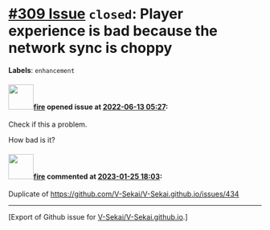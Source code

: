 # [\#309 Issue](https://github.com/V-Sekai/V-Sekai.github.io/issues/309) `closed`: Player experience is bad because the network sync is choppy
**Labels**: `enhancement`


#### <img src="https://avatars.githubusercontent.com/u/32321?u=c2e06a3d2b49a467aa907e54aa259516440267cc&v=4" width="50">[fire](https://github.com/fire) opened issue at [2022-06-13 05:27](https://github.com/V-Sekai/V-Sekai.github.io/issues/309):

Check if this a problem.

How bad is it?

#### <img src="https://avatars.githubusercontent.com/u/32321?u=c2e06a3d2b49a467aa907e54aa259516440267cc&v=4" width="50">[fire](https://github.com/fire) commented at [2023-01-25 18:03](https://github.com/V-Sekai/V-Sekai.github.io/issues/309#issuecomment-1404021361):

Duplicate of https://github.com/V-Sekai/V-Sekai.github.io/issues/434


-------------------------------------------------------------------------------



[Export of Github issue for [V-Sekai/V-Sekai.github.io](https://github.com/V-Sekai/V-Sekai.github.io).]
